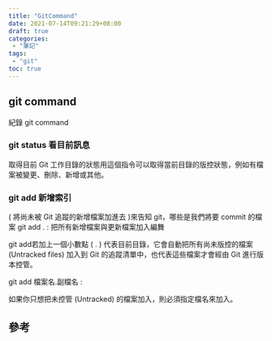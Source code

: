 ```yaml
---
title: "GitCommand"
date: 2021-07-14T09:21:29+08:00
draft: true
categories:
 - "筆記"
tags:
 - "git"
toc: true
---
```


## git command
<!-- 簡介 -->

紀錄 git command

<!--more-->

### git status  看目前訊息

取得目前 Git 工作目錄的狀態用這個指令可以取得當前目錄的版控狀態，例如有檔案被變更、刪除、新增或其他。

### git add   新增索引

( 將尚未被 Git 追蹤的新增檔案加進去 )來告知 git，哪些是我們將要 commit 的檔案
git add . : 把所有新增檔案與更新檔案加入編舞

git add若加上一個小數點 ( . ) 代表目前目錄，它會自動把所有尚未版控的檔案(Untracked files) 加入到 Git 的追蹤清單中，也代表這些檔案才會經由 Git 進行版本控管。

git add 檔案名.副檔名 : 

如果你只想把未控管 (Untracked) 的檔案加入，則必須指定檔名來加入。




## 參考
